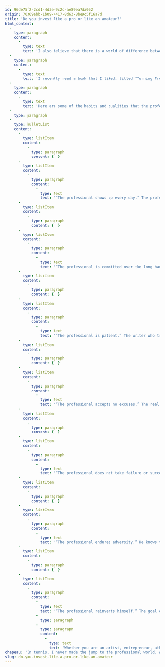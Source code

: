 ```yaml
---
id: 96de75f2-2cd1-4d3e-9c2c-ae89ea7da052
origin: 70369ebb-1b09-4417-8d63-8be9c5f16a7d
title: 'Do you invest like a pro or like an amateur?'
html_content:
  -
    type: paragraph
    content:
      -
        type: text
        text: 'I also believe that there is a world of difference between being an amateur, which I was in tennis, and being a true “pro”. I always believed that the decision to become a professional involved a whole new level of personal commitment to your sport. The true tennis pro dedicates every moment of his life to his career and his development. There are no half-measures – he is 100% dedicated to tennis.'
  -
    type: paragraph
    content:
      -
        type: text
        text: 'I recently read a book that I liked, titled "Turning Pro," by Steven Pressfield. In it, which has nothing to do with tennis, the author explains how an artist, an athlete, an entrepreneur or anyone who wants to achieve his creative dream must subdue his demons and adopt the attitude of a true professional to achieve it.'
  -
    type: paragraph
    content:
      -
        type: text
        text: 'Here are some of the habits and qualities that the professional has, but the amateur does not:'
  -
    type: paragraph
  -
    type: bulletList
    content:
      -
        type: listItem
        content:
          -
            type: paragraph
            content: {  }
      -
        type: listItem
        content:
          -
            type: paragraph
            content:
              -
                type: text
                text: "“The professional shows up every day.” The professional works tirelessly on his art and his passion. This is an ongoing commitment. I must admit that even when I'm on vacation, I can't help but think about the stock market, the companies in which we have invested. A trip to the grocery store becomes an opportunity to discover new products and new companies on the stock market. When I go to a restaurant in the United States, I always wonder if the owner is listed on the stock exchange."
      -
        type: listItem
        content:
          -
            type: paragraph
            content: {  }
      -
        type: listItem
        content:
          -
            type: paragraph
            content:
              -
                type: text
                text: "“The professional is committed over the long haul.” Whatever the professional's project, he plans to work on it for years to come. Most of the time, this passion is the project of a lifetime."
      -
        type: listItem
        content:
          -
            type: paragraph
            content: {  }
      -
        type: listItem
        content:
          -
            type: paragraph
            content:
              -
                type: text
                text: "“The professional is patient.” The writer who tries to write books realizes that success won't necessarily come on the first try. He will likely have to write several and wait years for success. But he doesn't necessarily write for success and money, but because it's his passion."
      -
        type: listItem
        content:
          -
            type: paragraph
            content: {  }
      -
        type: listItem
        content:
          -
            type: paragraph
            content:
              -
                type: text
                text: "“The professional accepts no excuses.” The real pro doesn't make excuses when his performance isn't up to par. He accepts failure and sees it as a way to learn from his mistakes and improve himself."
      -
        type: listItem
        content:
          -
            type: paragraph
            content: {  }
      -
        type: listItem
        content:
          -
            type: paragraph
            content:
              -
                type: text
                text: "“The professional does not take failure or success personally.” Here I can't help but think of the best tennis players in the world, the Nadals, Federers and Djokovics – despite their successes, to me they remain humble."
      -
        type: listItem
        content:
          -
            type: paragraph
            content: {  }
      -
        type: listItem
        content:
          -
            type: paragraph
            content:
              -
                type: text
                text: '“The professional endures adversity.” He knows the path to success is strewn with setbacks and failures and is ready to go through the tough times to get there.'
      -
        type: listItem
        content:
          -
            type: paragraph
            content: {  }
      -
        type: listItem
        content:
          -
            type: paragraph
            content:
              -
                type: text
                text: '“The professional reinvents himself.” The goal of the professional is to constantly improve. He is willing to take risks and stray from the paths taken so far and which have been successful.'
              -
                type: paragraph
              -
                type: paragraph
                content:
                  -
                    type: text
                    text: 'Whether you are an artist, entrepreneur, athlete, or investor, I recommend reading this book. Many of the tips Mr. Pressfield has given will make you an even better version of who you are. And if you are an investor, you may ask yourself this question: are you part of the pros or the amateurs?'
chapeau: 'In tennis, I never made the jump to the professional world. After completing my four years of college in the United States, I never intended to join the pro circuit. First, because I don''t think my level of play was high enough. Second, and most importantly, because it was not the life I wanted to live. From the outside, you get the impression that professional tennis life is indeed "glamorous" and that the players are living the high life, but I personally believe it is far from easy.'
slug: do-you-invest-like-a-pro-or-like-an-amateur
---
```

